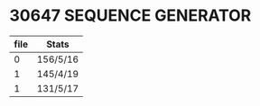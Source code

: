 # 30647 SEQUENCE GENERATOR

| file | Stats     |
|------|-----------|
| 0    | 156/5/16  |
| 1    | 145/4/19  |
| 1    | 131/5/17  |
